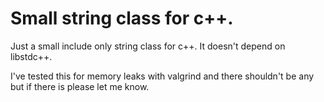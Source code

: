 # Small string class for c++.

Just a small include only string class for c++. It doesn't depend on libstdc++.

I've tested this for memory leaks with valgrind and there shouldn't be any but if there is please let me know.
